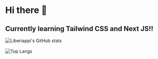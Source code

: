 # Hi there 👋
## Currently learning Tailwind CSS and Next JS!!

![Liberiappi's GitHub stats](https://github-readme-stats.vercel.app/api?username=liberiappi&show_icons=true&theme=radical)
<br/> <br/>
![Top Langs](https://github-readme-stats.vercel.app/api/top-langs/?username=liberiappi)

<!--
**liberiappi/liberiappi** is a ✨ _special_ ✨ repository because its `README.md` (this file) appears on your GitHub profile.

Here are some ideas to get you started:

- 🔭 I’m currently working on ...
- 🌱 I’m currently learning ...
- 👯 I’m looking to collaborate on ...
- 🤔 I’m looking for help with ...
- 💬 Ask me about ...
- 📫 How to reach me: ...
- 😄 Pronouns: ...
- ⚡ Fun fact: ...
-->
